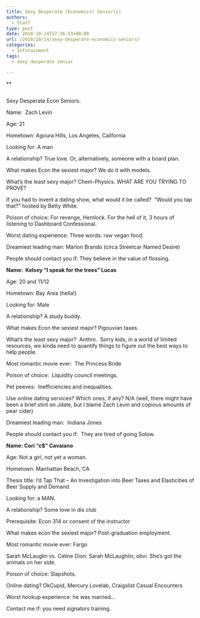 ```yaml
---
title: Sexy Desperate (Economics) Senior(s)
authors: 
  - Staff
type: post
date: 2010-10-14T17:36:53+00:00
url: /2010/10/14/sexy-desperate-economics-seniors/
categories:
  - Infotainment
tags:
  - sexy desperate senior

---
```

**</p> 

<div id="attachment_378" style="width: 298px" class="wp-caption alignright">
  <strong><a href="https://i2.wp.com/www.reedquest.org/wp-content/uploads/2010/10/SexyEcon.jpg"><img class="size-full wp-image-378  " title="SexyEcon" src="https://i2.wp.com/www.reedquest.org/wp-content/uploads/2010/10/SexyEcon.jpg?resize=288%2C216" alt="" data-recalc-dims="1" /></a></strong>
  
  <p class="wp-caption-text">
    Sexy Desperate Econ Seniors.
  </p>
</div>

Name:  Zach Levin</strong>

Age: 21

Hometown: Agoura Hills, Los Angeles, California

Looking for: A man

A relationship? True love. Or, alternatively, someone with a board plan.

What makes Econ the sexiest major? We do it with models.

What&#8217;s the least sexy major? Chem-Physics. WHAT ARE YOU TRYING TO PROVE?

If you had to invent a dating show, what would it be called?  &#8220;Would you tap that?&#8221; hosted by Betty White.

Poison of choice: For revenge, Hemlock. For the hell of it, 3 hours of listening to Dashboard Confessional.

Worst dating experience: Three words: raw vegan food.

Dreamiest leading man: Marlon Brando (circa Streetcar Named Desire)

People should contact you if: They believe in the value of flossing.

**Name:  Kelsey “I speak for the trees” Lucas**

Age: 20 and 11/12

Hometown: Bay Area (hella!)

Looking for: Male

A relationship? A study buddy.

What makes Econ the sexiest major? Pigouvian taxes.

What’s the least sexy major?  Anthro.  Sorry kids, in a world of limited resources, we kinda need to quantify things to figure out the best ways to help people.

Most romantic movie ever:  The Princess Bride

Poison of choice:  Liquidity council meetings.

Pet peeves:  Inefficiencies and inequalities.

Use online dating services? Which ones, if any? N/A (well, there might have been a brief stint on Jdate, but I blame Zach Levin and copious amounts of pear cider)

Dreamiest leading man:  Indiana Jones

People should contact you if:  They are tired of going Solow.

**Name: Cori “c$” Cavaiano**

Age: Not a girl, not yet a woman.

Hometown: Manhattan Beach, CA

Thesis title: I’d Tap That &#8211; An Investigation into Beer Taxes and Elasticities of Beer Supply and Demand

Looking for: a MAN.

A relationship? Some love in dis club

Prerequisite: Econ 314 or consent of the instructor

What makes econ the sexiest major? Post-graduation employment.

Most romantic movie ever: Fargo

Sarah McLauglin vs. Celine Dion: Sarah McLaughlin, obvi. She’s got the animals on her side.

Poison of choice: Slapshots.

Online dating? OkCupid, Mercury Lovelab, Craigslist Casual Encounters

Worst hookup experience: he was married…

Contact me if: you need signators training.